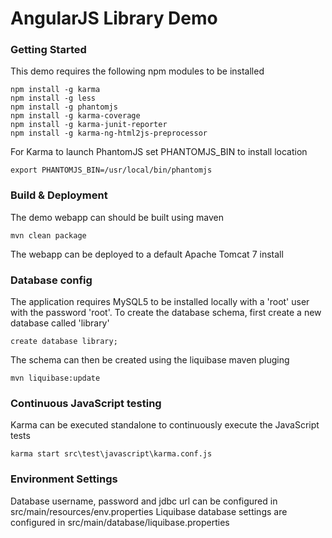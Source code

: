 # AngularJS Library Demo

### Getting Started

This demo requires the following npm modules to be installed

```
npm install -g karma
npm install -g less
npm install -g phantomjs
npm install -g karma-coverage
npm install -g karma-junit-reporter
npm install -g karma-ng-html2js-preprocessor
```

For Karma to launch PhantomJS set PHANTOMJS_BIN to install location

```
export PHANTOMJS_BIN=/usr/local/bin/phantomjs
```

### Build & Deployment

The demo webapp can should be built using maven 

```
mvn clean package
```

The webapp can be deployed to a default Apache Tomcat 7 install

### Database config

The application requires MySQL5 to be installed locally with a 'root' user with the password 'root'.
To create the database schema, first create a new database called 'library'

```
create database library;
```

The schema can then be created using the liquibase maven pluging

```
mvn liquibase:update
```

### Continuous JavaScript testing

Karma can be executed standalone to continuously execute the JavaScript tests

```
karma start src\test\javascript\karma.conf.js
```

### Environment Settings

Database username, password and jdbc url can be configured in src/main/resources/env.properties
Liquibase database settings are configured in src/main/database/liquibase.properties




